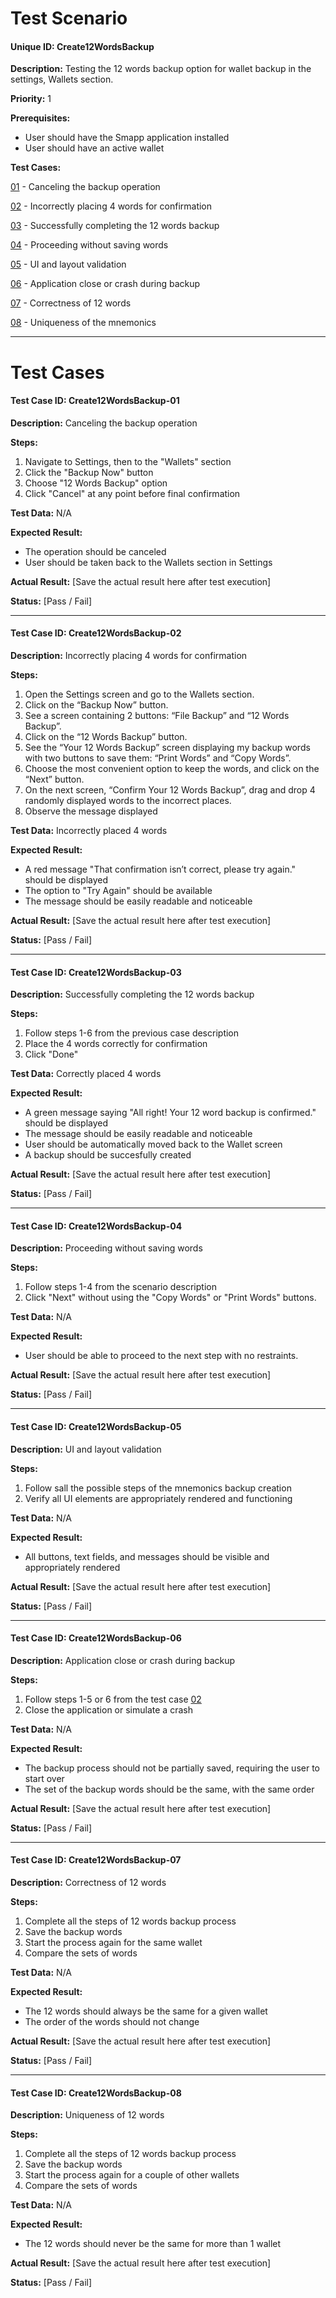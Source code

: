 # Test Scenario

#### Unique ID: Create12WordsBackup

**Description:** Testing the 12 words backup option for wallet backup in the settings, Wallets section.

**Priority:** 1

**Prerequisites:** 
- User should have the Smapp application installed
- User should have an active wallet

**Test Cases:**

[01](#test-case-id-create-12-words-backup-01) - Canceling the backup operation

[02](#test-case-id-create-12-words-backup-02) - Incorrectly placing 4 words for confirmation

[03](#test-case-id-create-12-words-backup-03) - Successfully completing the 12 words backup

[04](#test-case-id-create-12-words-backup-04) - Proceeding without saving words

[05](#test-case-id-create-12-words-backup-05) - UI and layout validation

[06](#test-case-id-create-12-words-backup-06) - Application close or crash during backup

[07](#test-case-id-create-12-words-backup-07) - Correctness of 12 words

[08](#test-case-id-create-12-words-backup-08) - Uniqueness of the mnemonics

_____

# Test Cases

#### Test Case ID: Create12WordsBackup-01

**Description:** Canceling the backup operation

**Steps:**
1. Navigate to Settings, then to the "Wallets" section
2. Click the "Backup Now" button
3. Choose "12 Words Backup" option
4. Click "Cancel" at any point before final confirmation

**Test Data:** N/A

**Expected Result:** 
- The operation should be canceled
- User should be taken back to the Wallets section in Settings

**Actual Result:** [Save the actual result here after test execution]

**Status:** [Pass / Fail]

---

#### Test Case ID: Create12WordsBackup-02

**Description:** Incorrectly placing 4 words for confirmation

**Steps:**
1. Open the Settings screen and go to the Wallets section.
2. Click on the “Backup Now” button.
3. See a screen containing 2 buttons: “File Backup” and “12 Words Backup”.
4. Click on the “12 Words Backup” button.
5. See the “Your 12 Words Backup” screen displaying my backup words with two buttons to save them: “Print Words” and “Copy Words”.
6. Choose the most convenient option to keep the words, and click on the “Next” button.
7. On the next screen, “Confirm Your 12 Words Backup”, drag and drop 4 randomly displayed words to the incorrect places.
2. Observe the message displayed

**Test Data:** Incorrectly placed 4 words

**Expected Result:** 
- A red message "That confirmation isn’t correct, please try again." should be displayed
- The option to "Try Again" should be available
- The message should be easily readable and noticeable

**Actual Result:** [Save the actual result here after test execution]

**Status:** [Pass / Fail]

---

#### Test Case ID: Create12WordsBackup-03

**Description:** Successfully completing the 12 words backup

**Steps:**
1. Follow steps 1-6 from the previous case description
2. Place the 4 words correctly for confirmation
3. Click "Done"

**Test Data:** Correctly placed 4 words

**Expected Result:** 
- A green message saying "All right! Your 12 word backup is confirmed." should be displayed
- The message should be easily readable and noticeable
- User should be automatically moved back to the Wallet screen
- A backup should be succesfully created

**Actual Result:** [Save the actual result here after test execution]

**Status:** [Pass / Fail]

---

#### Test Case ID: Create12WordsBackup-04

**Description:** Proceeding without saving words

**Steps:**
1. Follow steps 1-4 from the scenario description
2. Click "Next" without using the "Copy Words" or "Print Words" buttons.

**Test Data:** N/A

**Expected Result:** 
- User should be able to proceed to the next step with no restraints. 

**Actual Result:** [Save the actual result here after test execution]

**Status:** [Pass / Fail]

---

#### Test Case ID: Create12WordsBackup-05

**Description:** UI and layout validation

**Steps:**
1. Follow sall the possible steps of the mnemonics backup creation
2. Verify all UI elements are appropriately rendered and functioning

**Test Data:** N/A

**Expected Result:** 
- All buttons, text fields, and messages should be visible and appropriately rendered

**Actual Result:** [Save the actual result here after test execution]

**Status:** [Pass / Fail]

---

#### Test Case ID: Create12WordsBackup-06

**Description:** Application close or crash during backup

**Steps:**
1. Follow steps 1-5 or 6 from the test case [02](#test-case-id-create-12-words-backup-02)
2. Close the application or simulate a crash

**Test Data:** N/A

**Expected Result:** 
- The backup process should not be partially saved, requiring the user to start over
- The set of the backup words should be the same, with the same order

**Actual Result:** [Save the actual result here after test execution]

**Status:** [Pass / Fail]

---

#### Test Case ID: Create12WordsBackup-07

**Description:** Correctness of 12 words

**Steps:**
1. Complete all the steps of 12 words backup process
2. Save the backup words 
3. Start the process again for the same wallet
4. Compare the sets of words

**Test Data:** N/A

**Expected Result:** 
- The 12 words should always be the same for a given wallet
- The order of the words should not change

**Actual Result:** [Save the actual result here after test execution]

**Status:** [Pass / Fail]

---

#### Test Case ID: Create12WordsBackup-08

**Description:** Uniqueness of 12 words

**Steps:**
1. Complete all the steps of 12 words backup process
2. Save the backup words 
3. Start the process again for a couple of other wallets
4. Compare the sets of words

**Test Data:** N/A

**Expected Result:** 
- The 12 words should never be the same for more than 1 wallet

**Actual Result:** [Save the actual result here after test execution]

**Status:** [Pass / Fail]

